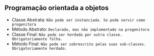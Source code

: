 ## Programação orientada a objetos

* Classe Abstrata: ```Não pode ser instanciada. So pode servir como progenitora```
* Método Abstrato: ```Declarado, mas não implementado na progenitora```
* Classe Final: ```Não pode ser herdada por outra classe. Obrigatoriamente folha.```
* Método Final: ```Não pode ser sobrescrito pelas suas sub-classes. Obrigatoriamente herdado.```
